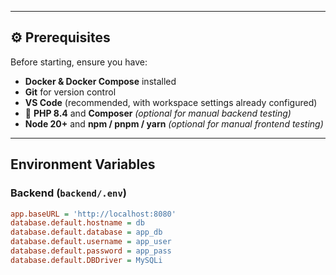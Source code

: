 
---

## ⚙️ Prerequisites

Before starting, ensure you have:

-  **Docker & Docker Compose** installed
-  **Git** for version control
- **VS Code** (recommended, with workspace settings already configured)
- 🐘 **PHP 8.4** and **Composer** *(optional for manual backend testing)*
-  **Node 20+** and **npm / pnpm / yarn** *(optional for manual frontend testing)*

---

## Environment Variables

### Backend (`backend/.env`)
```ini
app.baseURL = 'http://localhost:8080'
database.default.hostname = db
database.default.database = app_db
database.default.username = app_user
database.default.password = app_pass
database.default.DBDriver = MySQLi
